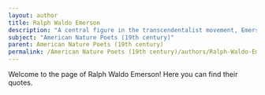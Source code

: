 ```yaml
---
layout: author
title: Ralph Waldo Emerson
description: "A central figure in the transcendentalist movement, Emerson wrote essays and poetry that emphasized the spiritual relationship between humans and nature, encouraging self-reliance and individual experience in the natural world."
subject: "American Nature Poets (19th century)"
parent: American Nature Poets (19th century)
permalink: /American Nature Poets (19th century)/authors/Ralph-Waldo-Emerson/
---
```


Welcome to the page of Ralph Waldo Emerson! Here you can find their quotes.
